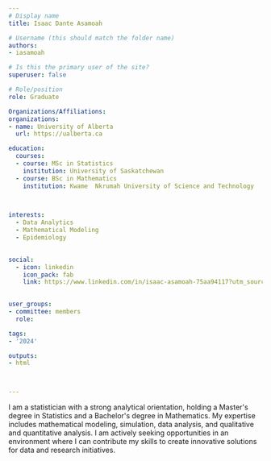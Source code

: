 ```yaml
---
# Display name
title: Isaac Dante Asamoah

# Username (this should match the folder name)
authors:
- iasamoah

# Is this the primary user of the site?
superuser: false

# Role/position
role: Graduate

Organizations/Affiliations:
organizations:
- name: University of Alberta
  url: https://ualberta.ca

education:
  courses:
  - course: MSc in Statistics 
    institution: University of Saskatchewan 
  - course: BSc in Mathematics 
    institution: Kwame  Nkrumah University of Science and Technology 
  


interests:
  - Data Analytics
  - Mathematical Modeling
  - Epidemiology 
  

social:
  - icon: linkedin
    icon_pack: fab
    link: https://www.linkedin.com/in/isaac-asamoah-75aa94117?utm_source=share&utm_campaign=share_via&utm_content=profile&utm_medium=ios_app
   

user_groups:
- committee: members
  role: 

tags:
- '2024'

outputs:
- html



---
```


I am a statistician with a strong analytical orientation, holding a Master's degree in Statistics and a Bachelor's degree in Mathematics. My expertise includes mathematical modeling, simulation, data analysis, and qualitative and quantitative analysis. I am actively seeking opportunities in an environment where I can contribute my skills to create innovative solutions for data and research initiatives.
